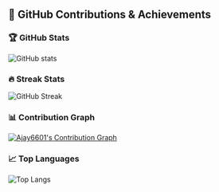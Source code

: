 ## 🚀 GitHub Contributions & Achievements

### 🏆 GitHub Stats
![GitHub stats](https://github-readme-stats.vercel.app/api?username=Ajay6601&show_icons=true&count_private=true&theme=radical)

### 🔥 Streak Stats
![GitHub Streak](https://github-readme-streak-stats.vercel.app/?user=Ajay6601&theme=radical)


### 📊 Contribution Graph
[![Ajay6601's Contribution Graph](https://github-readme-activity-graph.vercel.app/graph?username=Ajay6601&theme=react-dark)](https://github.com/Ajay6601)


### 📈 Top Languages
![Top Langs](https://github-readme-stats.vercel.app/api/top-langs/?username=Ajay6601&layout=compact&theme=radical)



